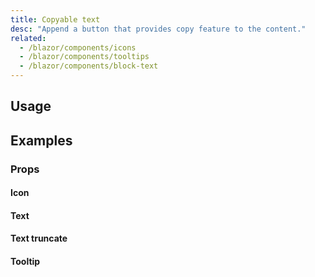 ```yaml
---
title: Copyable text
desc: "Append a button that provides copy feature to the content."
related:
  - /blazor/components/icons
  - /blazor/components/tooltips
  - /blazor/components/block-text
---
```


## Usage

<copyable-text-usage></copyable-text-usage>

## Examples

### Props

#### Icon

<masa-example file="Examples.components.copyable_text.Icon"></masa-example>

#### Text

<masa-example file="Examples.components.copyable_text.Text"></masa-example>

#### Text truncate

<masa-example file="Examples.components.copyable_text.TextTruncate"></masa-example>

#### Tooltip

<masa-example file="Examples.components.copyable_text.Tooltip"></masa-example>